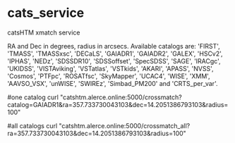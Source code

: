 # cats_service
catsHTM xmatch service

RA and Dec in degrees, radius in arcsecs. Available catalogs are: 'FIRST', 'TMASS', 'TMASSxsc', 'DECaLS', 'GAIADR1', 'GAIADR2', 'GALEX', 'HSCv2', 'IPHAS', 'NEDz', 'SDSSDR10', 'SDSSoffset', 'SpecSDSS', 'SAGE', 'IRACgc', 'UKIDSS', 'VISTAviking', 'VSTatlas', 'VSTkids', 'AKARI', 'APASS', 'NVSS', 'Cosmos', 'PTFpc', 'ROSATfsc', 'SkyMapper', 'UCAC4', 'WISE', 'XMM', 'AAVSO_VSX', 'unWISE', 'SWIREz', 'Simbad_PM200' and 'CRTS_per_var'.

#one catalog
curl "catshtm.alerce.online:5000/crossmatch?catalog=GAIADR1&ra=357.733730043103&dec=14.2051386793103&radius=100"

#all catalogs
curl "catshtm.alerce.online:5000/crossmatch_all?ra=357.733730043103&dec=14.2051386793103&radius=100"
